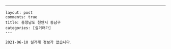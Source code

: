 ---
    layout: post
    comments: true
    title: 충청남도 천안시 동남구
    categories: [실거래가]
    ---

    2021-06-10 실거래 정보가 없습니다.

    